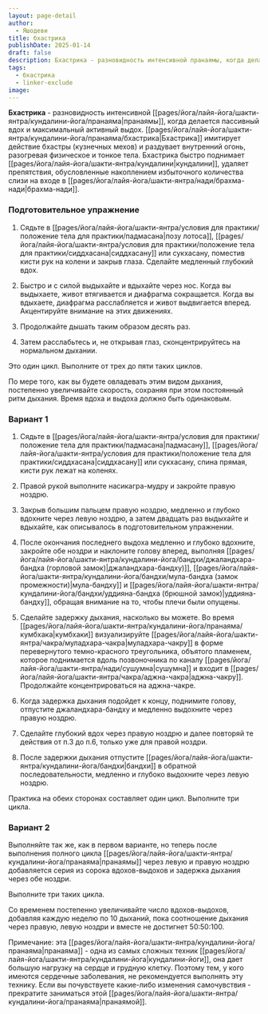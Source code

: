 ```yaml
---
layout: page-detail
author:
  - Яшодеви
title: бхастрика
publishDate: 2025-01-14
draft: false
description: Бхастрика - разновидность интенсивной пранаямы, когда делается пассивный вдох и максимальный активный выдох. Бхастрика имитирует действие бхастры (кузнечных мехов) и раздувает внутренний огонь, разогревая физическое и тонкое тела.
tags:
  - бхастрика
  - linker-exclude
image: 
---
```

**Бхастрика** - разновидность интенсивной [[pages/йога/лайя-йога/шакти-янтра/кундалини-йога/пранаяма|пранаямы]], когда делается пассивный вдох и максимальный активный выдох. [[pages/йога/лайя-йога/шакти-янтра/кундалини-йога/пранаяма/бхастрика|Бхастрика]] имитирует действие бхастры (кузнечных мехов) и раздувает внутренний огонь, разогревая физическое и тонкое тела. Бхастрика быстро поднимает [[pages/йога/лайя-йога/шакти-янтра/кундалини|кундалини]], удаляет препятствия, обусловленные накоплением избыточного количества слизи на входе в [[pages/йога/лайя-йога/шакти-янтра/нади/брахма-нади|брахма-нади]].
### Подготовительное упражнение 

1. Сядьте в [[pages/йога/лайя-йога/шакти-янтра/условия для практики/положение тела для практики/падмасана|позу лотоса]], [[pages/йога/лайя-йога/шакти-янтра/условия для практики/положение тела для практики/сиддхасана|сиддхасану]] или сукхасану, поместив кисти рук на колени и закрыв глаза. Сделайте медленный глубокий вдох. 

2. Быстро и с силой выдыхайте и вдыхайте через нос. Когда вы выдыхаете, живот втягивается и диафрагма сокращается. Когда вы вдыхаете, диафрагма расслабляется и живот выдвигается вперед. Акцентируйте внимание на этих движениях. 

3. Продолжайте дышать таким образом десять раз. 

4. Затем расслабьтесь и, не открывая глаз, сконцентрируйтесь на нормальном дыхании. 

Это один цикл. Выполните от трех до пяти таких циклов. 

По мере того, как вы будете овладевать этим видом дыхания, постепенно увеличивайте скорость, сохраняя при этом постоянный ритм дыхания. Время вдоха и выдоха должно быть одинаковым. 

### Вариант 1 

1. Сядьте в [[pages/йога/лайя-йога/шакти-янтра/условия для практики/положение тела для практики/падмасана|падмасану]], [[pages/йога/лайя-йога/шакти-янтра/условия для практики/положение тела для практики/сиддхасана|сиддхасану]] или сукхасану, спина прямая, кисти рук лежат на коленях. 

2. Правой рукой выполните насикагра-мудру и закройте правую ноздрю. 

3. Закрыв большим пальцем правую ноздрю, медленно и глубоко вдохните через левую ноздрю, а затем двадцать раз выдыхайте и вдыхайте, как описывалось в подготовительном упражнении. 

4. После окончания последнего выдоха медленно и глубоко вдохните, закройте обе ноздри и наклоните голову вперед, выполняя [[pages/йога/лайя-йога/шакти-янтра/кундалини-йога/бандхи/джаландхара-бандха (горловой замок)|джаландхара-бандху)]], [[pages/йога/лайя-йога/шакти-янтра/кундалини-йога/бандхи/мула-бандха (замок промежности)|мула-бандху]] и [[pages/йога/лайя-йога/шакти-янтра/кундалини-йога/бандхи/уддияна-бандха (брюшной замок)|уддияна-бандху]], обращая внимание на то, чтобы плечи были опущены. 

5. Сделайте задержку дыхания, насколько вы можете. Во время [[pages/йога/лайя-йога/шакти-янтра/кундалини-йога/пранаяма/кумбхака|кумбхаки]] визуализируйте [[pages/йога/лайя-йога/шакти-янтра/чакра/муладхара-чакра|муладхара-чакру]] в форме перевернутого темно-красного треугольника, объятого пламенем, которое поднимается вдоль позвоночника по каналу [[pages/йога/лайя-йога/шакти-янтра/нади/сушумна|сушумна]] и входит в [[pages/йога/лайя-йога/шакти-янтра/чакра/аджна-чакра|аджна-чакру]]. Продолжайте концентрироваться на аджна-чакре. 

6. Когда задержка дыхания подойдет к концу, поднимите голову, отпустите джаландхара-бандху и медленно выдохните через правую ноздрю. 

7. Сделайте глубокий вдох через правую ноздрю и далее повторяй те действия от п.3 до п.6, только уже для правой ноздри. 

8. После задержки дыхания отпустите [[pages/йога/лайя-йога/шакти-янтра/кундалини-йога/бандхи|бандхи]] в обратной последовательности, медленно и глубоко выдохните через левую ноздрю. 

Практика на обеих сторонах составляет один цикл. Выполните три цикла. 

### Вариант 2 

Выполняйте так же, как в первом варианте, но теперь после выполнения полного цикла [[pages/йога/лайя-йога/шакти-янтра/кундалини-йога/пранаяма|пранаямы]] через левую и правую ноздрю добавляется серия из сорока вдохов-выдохов и задержка дыхания через обе ноздри. 

Выполните три таких цикла. 

Со временем постепенно увеличивайте число вдохов-выдохов, добавляя каждую неделю по 10 дыханий, пока соотношение дыхания через правую, левую ноздри и вместе не достигнет 50:50:100. 

Примечание: эта [[pages/йога/лайя-йога/шакти-янтра/кундалини-йога/пранаяма|пранаяма]] - одна из самых сложных техник [[pages/йога/лайя-йога/шакти-янтра/кундалини-йога|кундалини-йоги]], она дает большую нагрузку на сердце и грудную клетку. Поэтому тем, у кого имеются сердечные заболевания, не рекомендуется выполнять эту технику. Если вы почувствуете какие-либо изменения самочувствия - прекратите заниматься этой [[pages/йога/лайя-йога/шакти-янтра/кундалини-йога/пранаяма|пранаямой]].